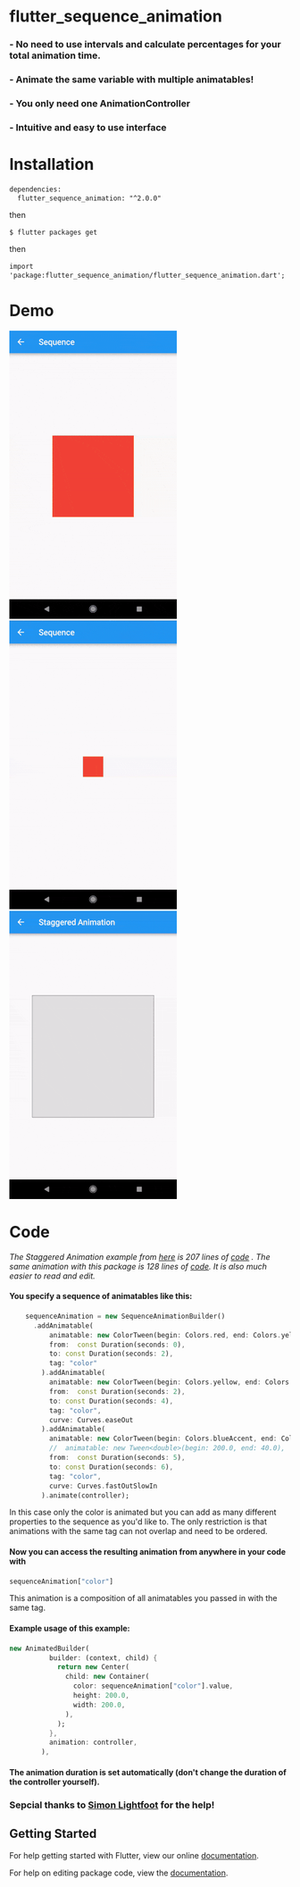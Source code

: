 # flutter_sequence_animation

### - No need to use intervals and calculate percentages for your total animation time. 
### - Animate the same variable with multiple animatables!
### - You only need one AnimationController
### - Intuitive and easy to use interface

# Installation
```
dependencies:
  flutter_sequence_animation: "^2.0.0"
```

then
```
$ flutter packages get
```
then
```
import 'package:flutter_sequence_animation/flutter_sequence_animation.dart';
```

# Demo

![alt-text-1](assets/colors.gif "title-1") ![alt-text-1](assets/size.gif "title-1")![alt-text-1](assets/staggered.gif "title-1")

# Code

_The Staggered Animation example from [here](https://flutter.io/animations/staggered-animations/) is
207 lines of [code](https://raw.githubusercontent.com/flutter/website/master/_includes/code/animation/basic_staggered_animation/main.dart) .
The same animation with this package is 128 lines of [code](https://github.com/Norbert515/flutter_sequence_animation/blob/master/examples/lib/staggered_animation_replication.dart).
It is also much easier to read and edit._

#### You specify a sequence of animatables like this:
``` dart
    sequenceAnimation = new SequenceAnimationBuilder()
      .addAnimatable(
          animatable: new ColorTween(begin: Colors.red, end: Colors.yellow),
          from:  const Duration(seconds: 0),
          to: const Duration(seconds: 2),
          tag: "color"
        ).addAnimatable(
          animatable: new ColorTween(begin: Colors.yellow, end: Colors.blueAccent),
          from:  const Duration(seconds: 2),
          to: const Duration(seconds: 4),
          tag: "color",
          curve: Curves.easeOut
        ).addAnimatable(
          animatable: new ColorTween(begin: Colors.blueAccent, end: Colors.pink),
          //  animatable: new Tween<double>(begin: 200.0, end: 40.0),
          from:  const Duration(seconds: 5),
          to: const Duration(seconds: 6),
          tag: "color",
          curve: Curves.fastOutSlowIn
        ).animate(controller);
```
In this case only the color is animated but you can add as many different properties to the sequence as you'd like to.
The only restriction is that animations with the same tag can not overlap and need to be ordered.

#### Now you can access the resulting animation from anywhere in your code with
```dart
sequenceAnimation["color"]
```
This animation is a composition of all animatables you passed in with the same tag.

#### Example usage of this example:
```dart
new AnimatedBuilder(
          builder: (context, child) {
            return new Center(
              child: new Container(
                color: sequenceAnimation["color"].value,
                height: 200.0,
                width: 200.0,
              ),
            );
          },
          animation: controller,
        ),
```

#### The animation duration is set automatically (don't change the duration of the controller yourself).

### Sepcial thanks to [Simon Lightfoot](https://github.com/slightfoot) for the help!


## Getting Started

For help getting started with Flutter, view our online [documentation](https://flutter.io/).

For help on editing package code, view the [documentation](https://flutter.io/developing-packages/).
